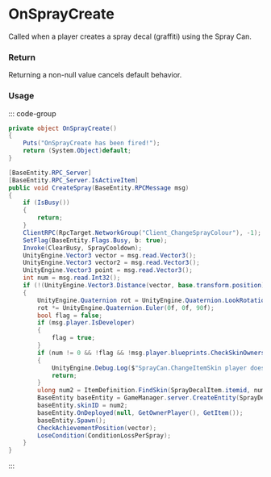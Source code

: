 # OnSprayCreate
<Badge type="info" text="Crafting"/><Badge type="danger" text="Carbon Compatible"/><Badge type="warning" text="Oxide Compatible"/>
Called when a player creates a spray decal (graffiti) using the Spray Can.

### Return
Returning a non-null value cancels default behavior.

### Usage
::: code-group
```csharp [Example]
private object OnSprayCreate()
{
	Puts("OnSprayCreate has been fired!");
	return (System.Object)default;
}
```
```csharp [Source — Assembly-CSharp @ SprayCan]
[BaseEntity.RPC_Server]
[BaseEntity.RPC_Server.IsActiveItem]
public void CreateSpray(BaseEntity.RPCMessage msg)
{
	if (IsBusy())
	{
		return;
	}
	ClientRPC(RpcTarget.NetworkGroup("Client_ChangeSprayColour"), -1);
	SetFlag(BaseEntity.Flags.Busy, b: true);
	Invoke(ClearBusy, SprayCooldown);
	UnityEngine.Vector3 vector = msg.read.Vector3();
	UnityEngine.Vector3 vector2 = msg.read.Vector3();
	UnityEngine.Vector3 point = msg.read.Vector3();
	int num = msg.read.Int32();
	if (!(UnityEngine.Vector3.Distance(vector, base.transform.position) > 4.5f))
	{
		UnityEngine.Quaternion rot = UnityEngine.Quaternion.LookRotation((new UnityEngine.Plane(vector2, vector).ClosestPointOnPlane(point) - vector).normalized, vector2);
		rot *= UnityEngine.Quaternion.Euler(0f, 0f, 90f);
		bool flag = false;
		if (msg.player.IsDeveloper)
		{
			flag = true;
		}
		if (num != 0 && !flag && !msg.player.blueprints.CheckSkinOwnership(num, msg.player.userID))
		{
			UnityEngine.Debug.Log($"SprayCan.ChangeItemSkin player does not have item :{num}:");
			return;
		}
		ulong num2 = ItemDefinition.FindSkin(SprayDecalItem.itemid, num);
		BaseEntity baseEntity = GameManager.server.CreateEntity(SprayDecalEntityRef.resourcePath, vector, rot);
		baseEntity.skinID = num2;
		baseEntity.OnDeployed(null, GetOwnerPlayer(), GetItem());
		baseEntity.Spawn();
		CheckAchievementPosition(vector);
		LoseCondition(ConditionLossPerSpray);
	}
}

```
:::
